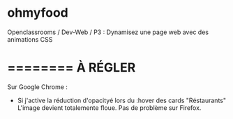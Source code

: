 # ohmyfood
Openclassrooms / Dev-Web / P3 : Dynamisez une page web avec des animations CSS


========
À RÉGLER
========

Sur Google Chrome : 

- Si j'active la réduction d'opacityé lors du :hover des cards "Réstaurants"
L'image devient totalemente floue. Pas de problème sur Firefox.


